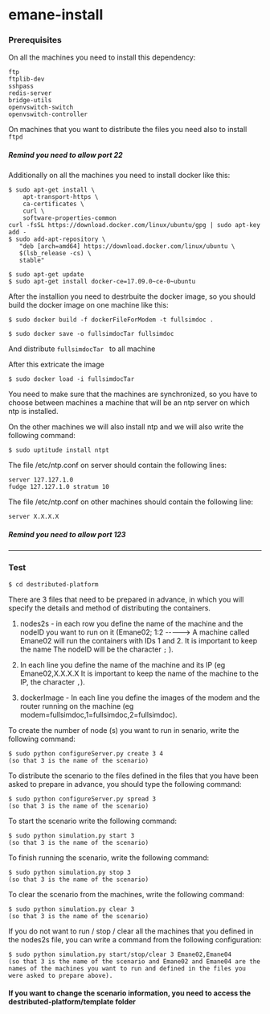 # emane-install

### Prerequisites

On all the machines you need to install this dependency:
```
ftp
ftplib-dev
sshpass
redis-server
bridge-utils
openvswitch-switch
openvswitch-controller
```
On machines that you want to distribute the files you need also to install ``` ftpd  ```

##### Remind you need to allow port 22

Additionally on all the machines you need to install docker like this:
```
$ sudo apt-get install \
    apt-transport-https \
    ca-certificates \
    curl \
    software-properties-common
curl -fsSL https://download.docker.com/linux/ubuntu/gpg | sudo apt-key add -
$ sudo add-apt-repository \
   "deb [arch=amd64] https://download.docker.com/linux/ubuntu \
   $(lsb_release -cs) \
   stable"

$ sudo apt-get update
$ sudo apt-get install docker-ce=17.09.0~ce-0~ubuntu
```
After the installion you need to destrbuite the docker image, so you should build the docker image on one machine like this:
```
$ sudo docker build -f dockerFileForModem -t fullsimdoc .

$ sudo docker save -o fullsimdocTar fullsimdoc
```
And distribute ``` fullsimdocTar  ``` to all machine

After this extricate the image
```
$ sudo docker load -i fullsimdocTar
```

You need to make sure that the machines are synchronized, so you have to choose between machines a machine that will be an ntp server on which ntp is installed.

On the other machines we will also install ntp and we will also write the following command:
```
$ sudo uptitude install ntpt
```
The file /etc/ntp.conf on server should contain the following lines:
```
server 127.127.1.0
fudge 127.127.1.0 stratum 10 
```
The file /etc/ntp.conf on other machines should contain the following line:
```
server X.X.X.X
```
##### Remind you need to allow port 123

**********************************************************

### Test

```
$ cd destributed-platform
```
There are 3 files that need to be prepared in advance, in which you will specify the details and method of distributing the containers.

1) nodes2s - in each row you define the name of the machine and the nodeID you want to run on it (Emane02; 1:2 -----> A machine called Emane02 will run the containers with IDs 1 and 2. It is important to keep the name The nodeID will be the character ``` ; ``` ).

2) In each line you define the name of the machine and its IP (eg Emane02,X.X.X.X It is important to keep the name of the machine to the IP, the character ``` , ```).

3) dockerImage - In each line you define the images of the modem and the router running on the machine (eg modem=fullsimdoc,1=fullsimdoc,2=fullsimdoc).

To create the number of node (s) you want to run in senario, write the following command:

```
$ sudo python configureServer.py create 3 4
(so that 3 is the name of the scenario)
```

To distribute the scenario to the files defined in the files that you have been asked to prepare in advance, you should type the following command:

```
$ sudo python configureServer.py spread 3 
(so that 3 is the name of the scenario)
```
To start the scenario write the following command:

```
$ sudo python simulation.py start 3  
(so that 3 is the name of the scenario)
```
To finish running the scenario, write the following command:

```
$ sudo python simulation.py stop 3  
(so that 3 is the name of the scenario)
```
To clear the scenario from the machines, write the following command:

```
$ sudo python simulation.py clear 3  
(so that 3 is the name of the scenario)
```

If you do not want to run / stop / clear all the machines that you defined in the nodes2s file, you can write a command from the following configuration:

```
$ sudo python simulation.py start/stop/clear 3 Emane02,Emane04
(so that 3 is the name of the scenario and Emane02 and Emane04 are the names of the machines you want to run and defined in the files you were asked to prepare above).
```

#### If you want to change the scenario information, you need to access the destributed-platform/template folder

